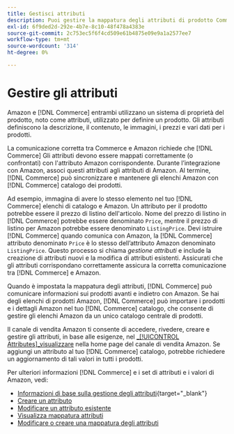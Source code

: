 ```yaml
---
title: Gestisci attributi
description: Puoi gestire la mappatura degli attributi di prodotto Commerce agli attributi di Amazon per garantire informazioni di prodotto precise tra i sistemi.
exl-id: 6f9ded2d-292e-4b7e-8c10-48f478a4383e
source-git-commit: 2c753ec5f6f4cd509e61b4875e09e9a1a2577ee7
workflow-type: tm+mt
source-wordcount: '314'
ht-degree: 0%

---
```


# Gestire gli attributi

Amazon e [!DNL Commerce] entrambi utilizzano un sistema di proprietà del prodotto, noto come attributi, utilizzato per definire un prodotto. Gli attributi definiscono la descrizione, il contenuto, le immagini, i prezzi e vari dati per i prodotti.

La comunicazione corretta tra Commerce e Amazon richiede che [!DNL Commerce] Gli attributi devono essere mappati correttamente (o confrontati) con l&#39;attributo Amazon corrispondente. Durante l’integrazione con Amazon, associ questi attributi agli attributi di Amazon. Al termine, [!DNL Commerce] può sincronizzare e mantenere gli elenchi Amazon con [!DNL Commerce] catalogo dei prodotti.

Ad esempio, immagina di avere lo stesso elemento nel tuo [!DNL Commerce] elenchi di catalogo e Amazon. Un attributo per il prodotto potrebbe essere il prezzo di listino dell&#39;articolo. Nome del prezzo di listino in [!DNL Commerce] potrebbe essere denominato `Price`, mentre il prezzo di listino per Amazon potrebbe essere denominato `ListingPrice`. Devi istruire [!DNL Commerce] quando comunica con Amazon, la [!DNL Commerce] attributo denominato `Price` è lo stesso dell’attributo Amazon denominato `ListingPrice`. Questo processo si chiama _gestione attributi_ e include la creazione di attributi nuovi e la modifica di attributi esistenti. Assicurati che gli attributi corrispondano correttamente assicura la corretta comunicazione tra [!DNL Commerce] e Amazon.

Quando è impostata la mappatura degli attributi, [!DNL Commerce] può comunicare informazioni sui prodotti avanti e indietro con Amazon. Se hai degli elenchi di prodotti Amazon, [!DNL Commerce] può importare i prodotti e i dettagli Amazon nel tuo [!DNL Commerce] catalogo, che consente di gestire gli elenchi Amazon da un unico catalogo centrale di prodotti.

Il canale di vendita Amazon ti consente di accedere, rivedere, creare e gestire gli attributi, in base alle esigenze, nel [_[!UICONTROL Attributes]_visualizzare](./attributes-view.md) nella home page del canale di vendita Amazon. Se aggiungi un attributo al tuo [!DNL Commerce] catalogo, potrebbe richiedere un aggiornamento di tali valori in tutti i prodotti.

Per ulteriori informazioni [!DNL Commerce] e i set di attributi e i valori di Amazon, vedi:

- [Informazioni di base sulla gestione degli attributi](https://docs.magento.com/user-guide/catalog/product-attributes.html){target=&quot;_blank&quot;}
- [Creare un attributo](./creating-attributes.md#create-an-attribute)
- [Modificare un attributo esistente](./creating-attributes.md#edit-an-attribute)
- [Visualizza mappatura attributi](./amazon-matching-attributes-values.md)
- [Modificare o creare una mappatura degli attributi](./amazon-manually-update-incomplete-listing.md)
